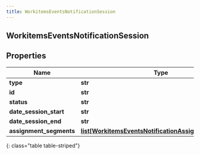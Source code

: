 ```yaml
---
title: WorkitemsEventsNotificationSession
---
```

## WorkitemsEventsNotificationSession

## Properties

|Name | Type | Description | Notes|
|------------ | ------------- | ------------- | -------------|
| **type** | **str** |  | [optional] |
| **id** | **str** |  | [optional] |
| **status** | **str** |  | [optional] |
| **date_session_start** | **str** |  | [optional] |
| **date_session_end** | **str** |  | [optional] |
| **assignment_segments** | [**list[WorkitemsEventsNotificationAssignmentSegment]**](WorkitemsEventsNotificationAssignmentSegment.html) |  | [optional] |
{: class="table table-striped"}


